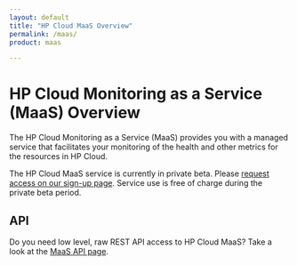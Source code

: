 ```yaml
---
layout: default
title: "HP Cloud MaaS Overview"
permalink: /maas/
product: maas

---
```

# HP Cloud Monitoring as a Service (MaaS) Overview

The HP Cloud Monitoring as a Service (MaaS) provides you with a managed service that facilitates your monitoring of the health and other metrics for the resources in HP Cloud.  

The HP Cloud MaaS service is currently in private beta.  Please [request access on our sign-up page](http://go.hpcloud.com/Monitoring-private-beta-signup).  Service use is free of charge during the private beta period.

## API
Do you need low level, raw REST API access to HP Cloud MaaS?  Take a look at the [MaaS API page](/api/monitoring/).
